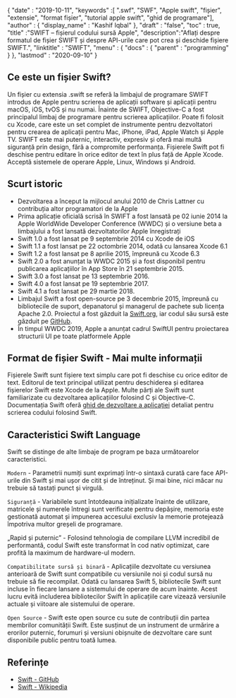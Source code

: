 {
  "date" : "2019-10-11",
  "keywords" :[ ".swf", "SWF", "Apple swift", "fișier", "extensie", "format fișier", "tutorial apple swift", "ghid de programare"],
  "author" : {
    "display_name" : "Kashif Iqbal"
},
  "draft" : "false",
  "toc" : true,
  "title" :"SWIFT – fișierul codului sursă Apple",
  "description":"Aflați despre formatul de fișier SWIFT și despre API-urile care pot crea și deschide fișiere SWIFT.",
  "linktitle" : "SWIFT",
  "menu" : {
    "docs" : {
      "parent" : "programming"
}
},
  "lastmod" : "2020-09-10"
}

## Ce este un fișier Swift?

Un fișier cu extensia .swift se referă la limbajul de programare SWIFT introdus de Apple pentru scrierea de aplicații software și aplicații pentru macOS, iOS, tvOS și nu numai. Înainte de SWIFT, Objective-C a fost principalul limbaj de programare pentru scrierea aplicațiilor. Poate fi folosit cu Xcode, care este un set complet de instrumente pentru dezvoltatori pentru crearea de aplicații pentru Mac, iPhone, iPad, Apple Watch și Apple TV. SWIFT este mai puternic, interactiv, expresiv și oferă mai multă siguranță prin design, fără a compromite performanța. Fișierele Swift pot fi deschise pentru editare în orice editor de text în plus față de Apple Xcode. Acceptă sistemele de operare Apple, Linux, Windows și Android.

## Scurt istoric

* Dezvoltarea a început la mijlocul anului 2010 de Chris Lattner cu contribuția altor programatori de la Apple
* Prima aplicație oficială scrisă în SWIFT a fost lansată pe 02 iunie 2014 la Apple WorldWide Developer Conference (WWDC) și o versiune beta a limbajului a fost lansată dezvoltatorilor Apple înregistrați
* Swift 1.0 a fost lansat pe 9 septembrie 2014 cu Xcode de iOS
* Swift 1.1 a fost lansat pe 22 octombrie 2014, odată cu lansarea Xcode 6.1
* Swift 1.2 a fost lansat pe 8 aprilie 2015, împreună cu Xcode 6.3
* Swift 2.0 a fost anunțat la WWDC 2015 și a fost disponibil pentru publicarea aplicațiilor în App Store în 21 septembrie 2015.
* Swift 3.0 a fost lansat pe 13 septembrie 2016.
* Swift 4.0 a fost lansat pe 19 septembrie 2017.
* Swift 4.1 a fost lansat pe 29 martie 2018.
* Limbajul Swift a fost open-source pe 3 decembrie 2015, împreună cu bibliotecile de suport, depanatorul și managerul de pachete sub licența Apache 2.0. Proiectul a fost găzduit la [Swift.org](https://swift.org/), iar codul său sursă este găzduit pe [GitHub](https://github.com/apple/swift).
* În timpul WWDC 2019, Apple a anunțat cadrul SwiftUI pentru proiectarea structurii UI pe toate platformele Apple

## Format de fișier Swift - Mai multe informații

Fișierele Swift sunt fișiere text simplu care pot fi deschise cu orice editor de text. Editorul de text principal utilizat pentru deschiderea și editarea fișierelor Swift este Xcode de la Apple. Multe părți ale Swift sunt familiarizate cu dezvoltarea aplicațiilor folosind C și Objective-C. Documentația Swift oferă [ghid de dezvoltare a aplicației](https://docs.swift.org/swift-book/documentation/the-swift-programming-language/thebasics/) detaliat pentru scrierea codului folosind Swift.

## Caracteristici Swift Language

Swift se distinge de alte limbaje de program pe baza următoarelor caracteristici.

`Modern` - Parametrii numiți sunt exprimați într-o sintaxă curată care face API-urile din Swift și mai ușor de citit și de întreținut. Și mai bine, nici măcar nu trebuie să tastați punct și virgulă.

`Siguranță` - Variabilele sunt întotdeauna inițializate înainte de utilizare, matricele și numerele întregi sunt verificate pentru depășire, memoria este gestionată automat și impunerea accesului exclusiv la memorie protejează împotriva multor greșeli de programare.

„Rapid și puternic” - Folosind tehnologia de compilare LLVM incredibil de performantă, codul Swift este transformat în cod nativ optimizat, care profită la maximum de hardware-ul modern.

`Compatibilitate sursă și binară` - Aplicațiile dezvoltate cu versiunea anterioară de Swift sunt compatibile cu versiunile noi și codul sursă nu trebuie să fie recompilat. Odată cu lansarea Swift 5, bibliotecile Swift sunt incluse în fiecare lansare a sistemului de operare de acum înainte. Acest lucru evită includerea bibliotecilor Swift în aplicațiile care vizează versiunile actuale și viitoare ale sistemului de operare.

`Open Source` - Swift este open source cu sute de contribuții din partea membrilor comunității Swift. Este susținut de un instrument de urmărire a erorilor puternic, forumuri și versiuni obișnuite de dezvoltare care sunt disponibile public pentru toată lumea.

## Referințe
* [Swift - GitHub](https://github.com/apple/swift)
* [Swift - Wikipedia](https://en.wikipedia.org/wiki/Swift_(programming_language))


